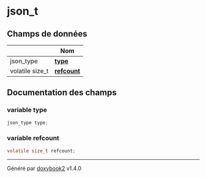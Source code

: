 # json_t

## Champs de données

|                | Nom           |
| -------------- | -------------- |
| json_type | **[type](/Classes/structjson__t.md#variable-type)**  |
| volatile size_t | **[refcount](/Classes/structjson__t.md#variable-refcount)**  |

## Documentation des champs

### variable type

```c
json_type type;
```

### variable refcount

```c
volatile size_t refcount;
```

---

Généré par [doxybook2](https://github.com/matusnovak/doxybook2) v1.4.0
